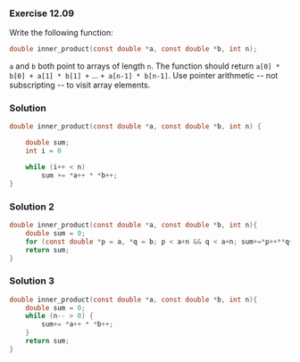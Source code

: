 ### Exercise 12.09
Write the following function:

```c
double inner_product(const double *a, const double *b, int n);
```

`a` and `b` both point to arrays of length `n`. The function should return
`a[0] * b[0] + a[1] * b[1] +` ... `+ a[n-1] * b[n-1]`. Use pointer arithmetic --
not subscripting -- to visit array elements.

### Solution

```c
double inner_product(const double *a, const double *b, int n) {

    double sum;
    int i = 0

    while (i++ < n)
        sum += *a++ * *b++;
}
```
### Solution 2
```c
double inner_product(const double *a, const double *b, int n){
    double sum = 0;
    for (const double *p = a, *q = b; p < a+n && q < a+n; sum+=*p++**q++);
    return sum;
}
```
### Solution 3

```c
double inner_product(const double *a, const double *b, int n){
    double sum = 0;
    while (n-- > 0) {
        sum+= *a++ * *b++;
    }
    return sum;
}
```
